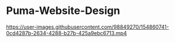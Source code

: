 # Puma-Website-Design





https://user-images.githubusercontent.com/98849270/154860741-0cd4287b-2634-4288-b27b-425a9ebc6713.mp4

